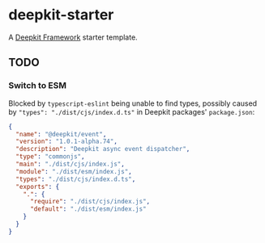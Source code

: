# deepkit-starter

A [Deepkit Framework](https://deepkit.io/) starter template.

## TODO

### Switch to ESM

Blocked by `typescript-eslint` being unable to find types, possibly caused by `"types": "./dist/cjs/index.d.ts"` in Deepkit packages' `package.json`:
```json
{
  "name": "@deepkit/event",
  "version": "1.0.1-alpha.74",
  "description": "Deepkit async event dispatcher",
  "type": "commonjs",
  "main": "./dist/cjs/index.js",
  "module": "./dist/esm/index.js",
  "types": "./dist/cjs/index.d.ts",
  "exports": {
    ".": {
      "require": "./dist/cjs/index.js",
      "default": "./dist/esm/index.js"
    }
  }
}
```
